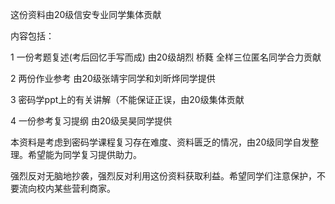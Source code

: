 这份资料由20级信安专业同学集体贡献

内容包括：

1 一份考题复述(考后回忆手写而成) 由20级胡烈 桥蕤 全样三位匿名同学合力贡献

2 两份作业参考 由20级张靖宇同学和刘昕烨同学提供

3 密码学ppt上的有关讲解（不能保证正误，由20级集体贡献

4 一份参考复习提纲 由20级吴昊同学提供

本资料是考虑到密码学课程复习存在难度、资料匮乏的情况，由20级同学自发整理。希望能为同学复习提供助力。

强烈反对无脑地抄袭，强烈反对利用这份资料获取利益。希望同学们注意保护，不要流向校内某些营利商家。